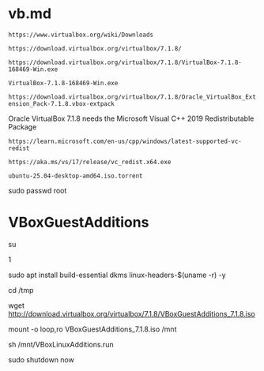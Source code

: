 # vb.md

`https://www.virtualbox.org/wiki/Downloads`

`https://download.virtualbox.org/virtualbox/7.1.8/`

`https://download.virtualbox.org/virtualbox/7.1.8/VirtualBox-7.1.8-168469-Win.exe`

`VirtualBox-7.1.8-168469-Win.exe`

`https://download.virtualbox.org/virtualbox/7.1.8/Oracle_VirtualBox_Extension_Pack-7.1.8.vbox-extpack`

Oracle VirtualBox 7.1.8 needs the Microsoft Visual C++ 2019 Redistributable Package

`https://learn.microsoft.com/en-us/cpp/windows/latest-supported-vc-redist`

`https://aka.ms/vs/17/release/vc_redist.x64.exe`

`ubuntu-25.04-desktop-amd64.iso.torrent`

sudo passwd root

# VBoxGuestAdditions

su

1

sudo apt install build-essential dkms linux-headers-$(uname -r) -y

cd /tmp

wget http://download.virtualbox.org/virtualbox/7.1.8/VBoxGuestAdditions_7.1.8.iso

mount -o loop,ro VBoxGuestAdditions_7.1.8.iso /mnt

sh /mnt/VBoxLinuxAdditions.run

sudo shutdown now